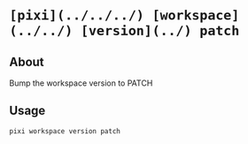 # `[pixi](../../../) [workspace](../../) [version](../) patch`

## About

Bump the workspace version to PATCH

## Usage

```text
pixi workspace version patch

```
